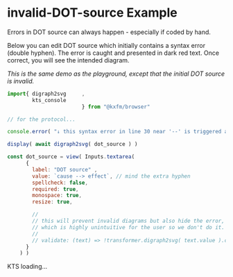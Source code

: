 # invalid-DOT-source Example
  
Errors in DOT source can always happen - especially if coded by hand.

Below you can edit DOT source which initially contains a syntax error (double hyphen). The error is caught and presented in dark red text. Once correct, you will see the intended diagram.

*This is the same demo as the playground, except that the initial DOT source is invalid.*

```js
import{ digraph2svg     ,
        kts_console     
                        } from "@kxfm/browser"
```

<div class="card">

```js
// for the protocol...

console.error( "↓ this syntax error in line 30 near '--' is triggered as an EXAMPLE - it is NOT a technical error" )

display( await digraph2svg( dot_source ) )
```

```js
const dot_source = view( Inputs.textarea(
      {
        label: "DOT source" ,
        value: `cause --> effect`, // mind the extra hyphen
        spellcheck: false,
        required: true,
        monospace: true,
        resize: true,

        //
        // this will prevent invalid diagrams but also hide the error,
        // which is highly unintuitive for the user so we don't do it.
        //
        // validate: (text) => !transformer.digraph2svg( text.value ).classList.contains('transformer_error')
      }
    ) )
```

<div id="ktsConsole">KTS loading...</div>

</div>
